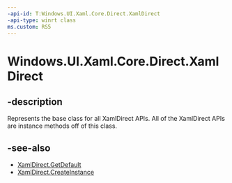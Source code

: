 ```yaml
---
-api-id: T:Windows.UI.Xaml.Core.Direct.XamlDirect
-api-type: winrt class
ms.custom: RS5
---
```


<!-- Class syntax.
public class XamlDirect 
-->

# Windows.UI.Xaml.Core.Direct.XamlDirect

## -description
Represents the base class for all XamlDirect APIs. All of the XamlDirect APIs are instance methods off of this class.

## -see-also

* [XamlDirect.GetDefault](xamldirect_getdefault_846721868.md)
* [XamlDirect.CreateInstance](xamldirect_createinstance_2026807211.md)
